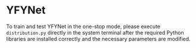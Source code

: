 # YFYNet

To train and test YFYNet in the one-stop mode, please execute ``distribution.py`` directly in the system terminal after the required Python libraries are installed correctly and the necessary parameters are modified. 
